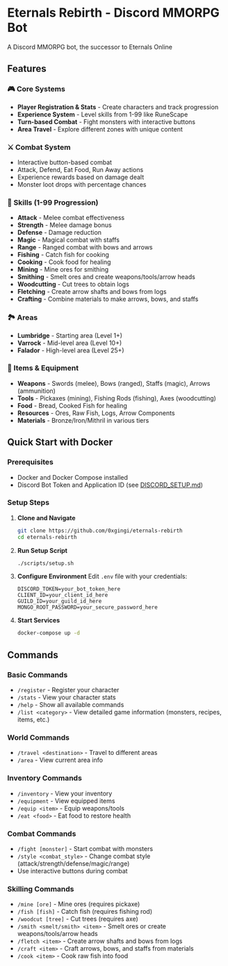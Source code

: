 # Eternals Rebirth - Discord MMORPG Bot

A Discord MMORPG bot, the successor to Eternals Online

## Features

### 🎮 Core Systems
- **Player Registration & Stats** - Create characters and track progression
- **Experience System** - Level skills from 1-99 like RuneScape
- **Turn-based Combat** - Fight monsters with interactive buttons
- **Area Travel** - Explore different zones with unique content

### ⚔️ Combat System
- Interactive button-based combat
- Attack, Defend, Eat Food, Run Away actions
- Experience rewards based on damage dealt
- Monster loot drops with percentage chances

### 🔨 Skills (1-99 Progression)
- **Attack** - Melee combat effectiveness
- **Strength** - Melee damage bonus
- **Defense** - Damage reduction
- **Magic** - Magical combat with staffs
- **Range** - Ranged combat with bows and arrows
- **Fishing** - Catch fish for cooking
- **Cooking** - Cook food for healing
- **Mining** - Mine ores for smithing
- **Smithing** - Smelt ores and create weapons/tools/arrow heads
- **Woodcutting** - Cut trees to obtain logs
- **Fletching** - Create arrow shafts and bows from logs
- **Crafting** - Combine materials to make arrows, bows, and staffs

### 🏞️ Areas
- **Lumbridge** - Starting area (Level 1+)
- **Varrock** - Mid-level area (Level 10+)
- **Falador** - High-level area (Level 25+)

### 🎒 Items & Equipment
- **Weapons** - Swords (melee), Bows (ranged), Staffs (magic), Arrows (ammunition)
- **Tools** - Pickaxes (mining), Fishing Rods (fishing), Axes (woodcutting)
- **Food** - Bread, Cooked Fish for healing
- **Resources** - Ores, Raw Fish, Logs, Arrow Components
- **Materials** - Bronze/Iron/Mithril in various tiers

## Quick Start with Docker

### Prerequisites
- Docker and Docker Compose installed
- Discord Bot Token and Application ID (see [DISCORD_SETUP.md](DISCORD_SETUP.md))

### Setup Steps

1. **Clone and Navigate**
   ```bash
   git clone https://github.com/0xgingi/eternals-rebirth
   cd eternals-rebirth
   ```

2. **Run Setup Script**
   ```bash
   ./scripts/setup.sh
   ```

3. **Configure Environment**
   Edit `.env` file with your credentials:
   ```env
   DISCORD_TOKEN=your_bot_token_here
   CLIENT_ID=your_client_id_here
   GUILD_ID=your_guild_id_here
   MONGO_ROOT_PASSWORD=your_secure_password_here
   ```

4. **Start Services**
   ```bash
   docker-compose up -d
   ```

## Commands

### Basic Commands
- `/register` - Register your character
- `/stats` - View your character stats
- `/help` - Show all available commands
- `/list <category>` - View detailed game information (monsters, recipes, items, etc.)

### World Commands
- `/travel <destination>` - Travel to different areas
- `/area` - View current area info

### Inventory Commands
- `/inventory` - View your inventory
- `/equipment` - View equipped items
- `/equip <item>` - Equip weapons/tools
- `/eat <food>` - Eat food to restore health

### Combat Commands
- `/fight [monster]` - Start combat with monsters
- `/style <combat_style>` - Change combat style (attack/strength/defense/magic/range)
- Use interactive buttons during combat

### Skilling Commands
- `/mine [ore]` - Mine ores (requires pickaxe)
- `/fish [fish]` - Catch fish (requires fishing rod)
- `/woodcut [tree]` - Cut trees (requires axe)
- `/smith <smelt/smith> <item>` - Smelt ores or create weapons/tools/arrow heads
- `/fletch <item>` - Create arrow shafts and bows from logs
- `/craft <item>` - Craft arrows, bows, and staffs from materials
- `/cook <item>` - Cook raw fish into food